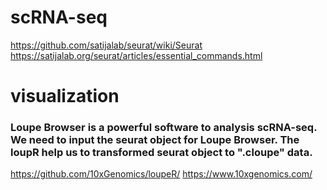 # scRNA-seq
https://github.com/satijalab/seurat/wiki/Seurat  
https://satijalab.org/seurat/articles/essential_commands.html

# visualization
### Loupe Browser is a powerful software to analysis scRNA-seq. We need to input the seurat object for Loupe Browser. The loupR help us to transformed seurat object to ".cloupe" data.
https://github.com/10xGenomics/loupeR/
https://www.10xgenomics.com/
